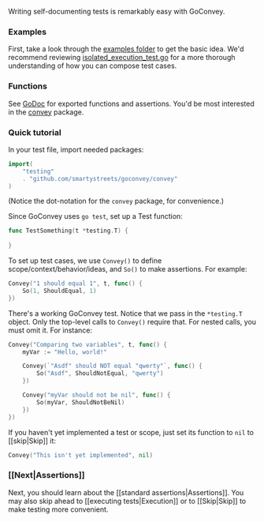 Writing self-documenting tests is remarkably easy with GoConvey.

### Examples

First, take a look through the [examples folder](https://github.com/smartystreets/goconvey/tree/master/examples) to get the basic idea. We'd recommend reviewing [isolated_execution_test.go](https://github.com/smartystreets/goconvey/blob/master/convey/isolated_execution_test.go) for a more thorough understanding of how you can compose test cases.


### Functions

See [GoDoc](http://godoc.org/github.com/smartystreets/goconvey) for exported functions and assertions. You'd be most interested in the [convey](http://godoc.org/github.com/smartystreets/goconvey/convey) package.


### Quick tutorial

In your test file, import needed packages:

```go
import(
	"testing"
	. "github.com/smartystreets/goconvey/convey"
)
```

(Notice the dot-notation for the `convey` package, for convenience.)

Since GoConvey uses `go test`, set up a Test function:

```go
func TestSomething(t *testing.T) {
	
}
```

To set up test cases, we use `Convey()` to define scope/context/behavior/ideas, and `So()` to make assertions. For example:

```go
Convey("1 should equal 1", t, func() {
	So(1, ShouldEqual, 1)
})
```

There's a working GoConvey test. Notice that we pass in the `*testing.T` object. Only the top-level calls to `Convey()` require that. For nested calls, you must omit it. For instance:

```go
Convey("Comparing two variables", t, func() {
	myVar := "Hello, world!"

	Convey(`"Asdf" should NOT equal "qwerty"`, func() {
		So("Asdf", ShouldNotEqual, "qwerty")
	})

	Convey("myVar should not be nil", func() {
		So(myVar, ShouldNotBeNil)
	})
})
```

If you haven't yet implemented a test or scope, just set its function to `nil` to [[skip|Skip]] it:

```go
Convey("This isn't yet implemented", nil)
```


### [[Next|Assertions]]

Next, you should learn about the [[standard assertions|Assertions]]. You may also skip ahead to [[executing tests|Execution]] or to [[Skip|Skip]] to make testing more convenient.
